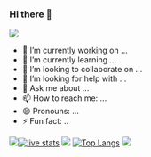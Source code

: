 ### Hi there 👋

![](https://i.ibb.co/s5KM54V/Untitled-design-1.png)

- 🔭 I’m currently working on ...
- 🌱 I’m currently learning ...
- 👯 I’m looking to collaborate on ...
- 🤔 I’m looking for help with ...
- 💬 Ask me about ...
- 📫 How to reach me: ...
- 😄 Pronouns: ...
- ⚡ Fun fact: ..

![](https://i.ibb.co/s5KM54V/Untitled-design-1.png)[![live stats](https://github-readme-stats.vercel.app/api?username=3NCRY9T3R&show_icons=true&title_color=fff&icon_color=79ff97&text_color=9f9f9f&bg_color=151515)](https://github.com/3NCRY9T3R)
![](https://i.ibb.co/s5KM54V/Untitled-design-1.png)
[![Top Langs](https://github-readme-stats.vercel.app/api/top-langs/?username=3NCRY9T3R)](https://github.com/3NCRY9T3R)
![](https://i.ibb.co/s5KM54V/Untitled-design-1.png)

